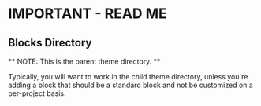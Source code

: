 # IMPORTANT - READ ME

## Blocks Directory

** NOTE: This is the parent theme directory. **

Typically, you will want to work in the child theme directory, unless you're adding a block that should be a standard 
block and not be customized on a per-project basis.